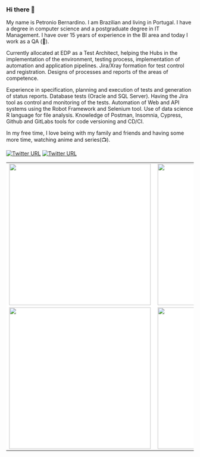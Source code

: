 ### Hi there 👋

My name is Petronio Bernardino. I am Brazilian and living in Portugal. I have a degree in computer science and a postgraduate degree in IT Management. I have over 15 years of experience in the BI area and today I work as a QA (🔭).

Currently allocated at EDP as a Test Architect, helping the Hubs in the implementation of the environment, testing process, implementation of automation and application pipelines. Jira/Xray formation for test control and registration. Designs of processes and reports of the areas of competence.

Experience in specification, planning and execution of tests and generation of status reports. Database tests (Oracle and SQL Server). Having the Jira tool as control and monitoring of the tests. Automation of Web and API systems using the Robot Framework and Selenium tool. Use of data science R language for file analysis. Knowledge of Postman, Insomnia, Cypress, Github and GitLabs tools for code versioning and CD/CI.

In my free time, I love being with my family and friends and having some more time, watching anime and series(📺).

<a href="https://twitter.com/Petronio_RJ" ><img alt="Twitter URL" src="https://img.shields.io/twitter/url?label=Twitter&logo=Twitter&style=social&url=https%3A%2F%2Ftwitter.com%2FPetronio_RJ"></a>
<a href="https://www.linkedin.com/in/petronio-bernardino" ><img alt="Twitter URL" src="https://img.shields.io/twitter/url?label=Linkedin&logo=Linkedin&style=social&url=https%3A%2F%2Fwww.linkedin.com%2Fin%2Fpetronio-bernardino%2F%3FsenderId%3Dpetronio-bernardino"></a>

<center>
<table border="0" bgcolor="#FFFFFF">
  <tr>
      <td><img width="380px" align="left" src="https://github-readme-stats.vercel.app/api/top-langs/?username=petroniobernardino&hide=html&layout=compact&theme=''" /></td>
      <td><img width="380px" align="left" src="https://github-readme-stats.vercel.app/api?username=petroniobernardino&theme=''"/></td>
  </tr>  
    <tr>
      <td><img width="380px" align="left" src="https://github-readme-stats.vercel.app/api/pin/?username=petroniobernardino&repo=Robot_Sikuli-SampleWebPage&theme=''" /></td>
      <td><img width="380px" align="left" src="https://github-readme-stats.vercel.app/api/pin/?username=petroniobernardino&repo=Cypress-SampleWebPage&theme=''" /></td>
  </tr>  
</table>
</center>
